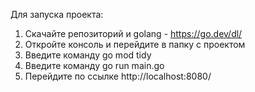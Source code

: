 Для запуска проекта:

1. Скачайте репозиторий и golang - https://go.dev/dl/
2. Откройте консоль и перейдите в папку с проектом
3. Введите команду go mod tidy
4. Введите команду go run main.go
5. Перейдите по ссылке http://localhost:8080/
